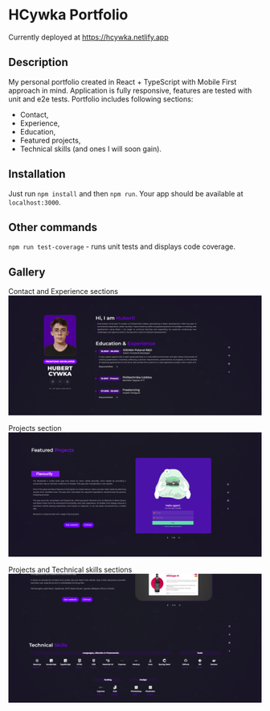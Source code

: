 # HCywka Portfolio

Currently deployed at https://hcywka.netlify.app

## Description
My personal portfolio created in React + TypeScript with Mobile First approach in mind. Application is fully responsive, features are tested with unit and e2e tests. Portfolio includes following sections: 
- Contact,
- Experience,
- Education,
- Featured projects,
- Technical skills (and ones I will soon gain).


## Installation
Just run `npm install` and then `npm run`. Your app should be available at `localhost:3000`.

## Other commands
`npm run test-coverage` - runs unit tests and displays code coverage.

## Gallery

Contact and Experience sections
![about.png](media/about.png)

Projects section
![projects.png](media/projects.png)

Projects and Technical skills sections
![skills.png](media/skills.png)